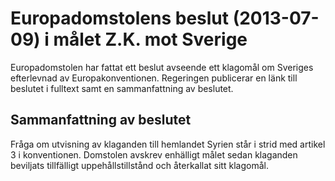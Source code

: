 # Europadomstolens beslut (2013-07-09) i målet Z.K. mot Sverige

Europadomstolen har fattat ett beslut avseende ett klagomål om Sveriges efterlevnad av Europakonventionen. Regeringen publicerar en länk till beslutet i fulltext samt en sammanfattning av beslutet.


## Sammanfattning av beslutet

Fråga om utvisning av klaganden till hemlandet Syrien står i strid med artikel 3 i konventionen. Domstolen avskrev enhälligt målet sedan klaganden beviljats tillfälligt uppehållstillstånd och återkallat sitt klagomål.
